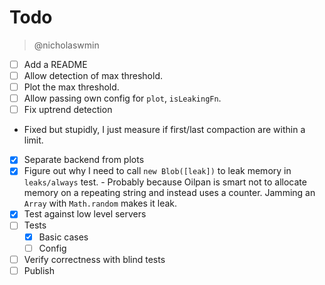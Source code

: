 # Todo

> @nicholaswmin

- [ ] Add a README
- [ ] Allow detection of max threshold.
 - [ ] Plot the max threshold.
- [ ] Allow passing own config for `plot`, `isLeakingFn`.
- [ ] Fix uptrend detection
 - Fixed but stupidly, I just measure if first/last compaction are within a
   limit.
- [x] Separate backend from plots
- [x] Figure out why I need to call `new Blob([leak])` to leak
      memory in `leaks/always` test.
      - Probably because Oilpan is smart not to allocate memory on a repeating
        string and instead uses a counter. Jamming an `Array` with `Math.random`
        makes it leak.
- [x] Test against low level servers
- [ ] Tests
  - [x] Basic cases
  - [ ] Config
- [ ] Verify correctness with blind tests
- [ ] Publish
